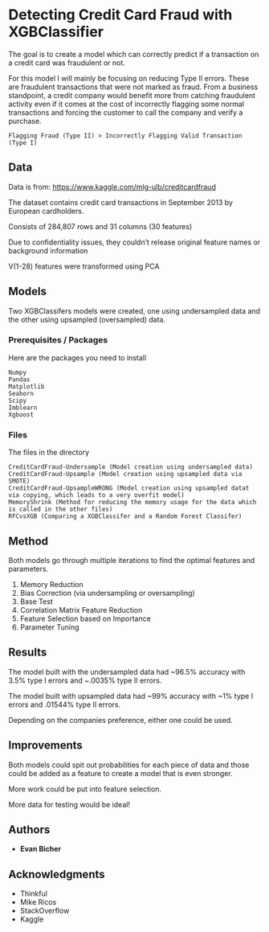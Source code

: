 # Detecting Credit Card Fraud with XGBClassifier

The goal is to create a model which can correctly predict if a transaction on a credit card was fraudulent or not.

For this model I will mainly be focusing on reducing Type II errors. These are fraudulent transactions that were not marked as fraud. From a business standpoint, a credit company would benefit more from catching fraudulent activity even if it comes at the cost of incorrectly flagging some normal transactions and forcing the customer to call the company and verify a purchase. 
    
    Flagging Fraud (Type II) > Incorrectly Flagging Valid Transaction (Type I)

## Data

Data is from: https://www.kaggle.com/mlg-ulb/creditcardfraud

The dataset contains credit card transactions in September 2013 by European cardholders. 

Consists of 284,807 rows and 31 columns (30 features)

Due to confidentiality issues, they couldn’t release original feature names or background information

V(1-28) features were transformed using PCA


## Models

Two XGBClassifers models were created, one using undersampled data and the other using upsampled (oversampled) data.

### Prerequisites / Packages

Here are the packages you need to install

```
Numpy
Pandas
Matplotlib
Seaborn
Scipy
Imblearn
Xgboost

```

### Files

The files in the directory

```
CreditCardFraud-Undersample (Model creation using undersampled data)
CreditCardFraud-Upsample (Model creation using upsampled data via SMOTE)
CreditCardFraud-UpsampleWRONG (Model creation using upsampled datat via copying, which leads to a very overfit model)
MemoryShrink (Method for reducing the memory usage for the data which is called in the other files)
RFCvsXGB (Comparing a XGBClassifer and a Random Forest Classifer)

```

## Method

Both models go through multiple iterations to find the optimal features and parameters.

1. Memory Reduction
2. Bias Correction (via undersampling or oversampling)
3. Base Test
4. Correlation Matrix Feature Reduction
5. Feature Selection based on Importance
6. Parameter Tuning

## Results

The model built with the undersampled data had ~96.5% accuracy with 3.5% type I errors and ~.0035% type II errors.

The model built with upsampled data had ~99% accuracy with ~1% type I errors and .01544% type II errors. 

Depending on the companies preference, either one could be used.

## Improvements

Both models could spit out probabilities for each piece of data and those could be added as a feature to create a model that is even stronger.

More work could be put into feature selection.

More data for testing would be ideal!

## Authors

* **Evan Bicher**

## Acknowledgments

* Thinkful
* Mike Ricos
* StackOverflow
* Kaggle

